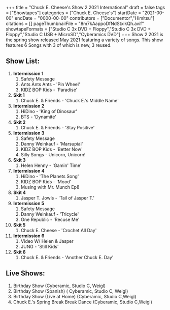 +++
title = "Chuck E. Cheese's Show 2 2021 International"
draft = false
tags = ["Showtapes"]
categories = ["Chuck E. Cheese's"]
startDate = "2021-00-00"
endDate = "0000-00-00"
contributors = ["Documentor","Himitsu"]
citations = []
pageThumbnailFile = "8m7kAappoDfNdStxikQh.avif"
showtapeFormats = ["Studio C 3x DVD + Floppy","Studio C 3x DVD + Floppy","Studio C USB + MicroSD","Cyberamics DVD"]
+++
Show 2 2021 is the spring show released May 2021 featuring a variety of songs. This show features 6 Songs with 3 of which is new, 3 reused.

## Show List:

1.  **Intermission 1**
    1.  Safety Message
    2.  Ants Ants Ants - 'Pin Wheel'
    3.  KIDZ BOP Kids - 'Paradise'
2.  **Skit 1**
    1.  Chuck E. & Friends - 'Chuck E.'s Middle Name'
3.  **Intermission 2**
    1.  HiDino - 'King of Dinosaur'
    2.  BTS - 'Dynamite'
4.  **Skit 2**
    1.  Chuck E. & Friends - 'Stay Positive'
5.  **Intermission 3**
    1.  Safety Message
    2.  Danny Weinkauf - 'Marsupial'
    3.  KIDZ BOP Kids - 'Better Now'
    4.  Silly Songs - Unicorn, Unicorn!
6.  **Skit 3**
    1.  Helen Henny - 'Gamin' Time'
7.  **Intermission 4**
    1.  HiDino - 'The Planets Song'
    2.  KIDZ BOP Kids - 'Mood'
    3.  Musing with Mr. Munch Ep8
8.  **Skit 4**
    1.  Jasper T. Jowls - 'Tail of Jasper T.'
9.  **Intermission 5**
    1.  Safety Message
    2.  Danny Weinkauf - 'Tricycle'
    3.  One Republic - 'Recuse Me'
10. **Skit 5**
    1.  Chuck E. Cheese - 'Crochet All Day'
11. **Intermission 6**
    1.  Video W/ Helen & Jasper
    2.  JUNG - 'Still Kids'
12. **Skit 6**
    1.  Chuck E. & Friends - 'Another Chuck E. Day'

## Live Shows:

1.  Birthday Show (Cyberamic, Studio C, Weigl)
2.  Birthday Show (Spanish) ( Cyberamic, Studio C, Weigl)
3.  Birthday Show (Live at Home) (Cyberamic, Studio C,Weigl)
4.  Chuck E.'s Spring Break Break Dance (Cyberamic, Studio C,Weigl)
